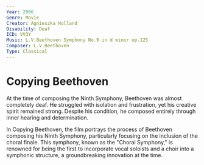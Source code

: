 ```yaml
---
Year: 2006
Genre: Movie
Creator: Agnieszka Holland
Disability: Deaf
ICD: VV3Y
Music: L.V.Beethoven Symphony No.9 in d minor op.125
Composer: L.V.Beethoven
Type: Classical
---
```


 # Copying Beethoven
 At the time of composing the Ninth Symphony, Beethoven was almost completely deaf.
He struggled with isolation and frustration, yet his creative spirit remained strong.
Despite his condition, he composed entirely through inner hearing and determination.​
 
 In Copying Beethoven, the film portrays the process of Beethoven composing his Ninth Symphony, particularly focusing on the inclusion of the choral finale. This symphony, known as the "Choral Symphony," is renowned for being the first to incorporate vocal soloists and a choir into a symphonic structure, a groundbreaking innovation at the time.
